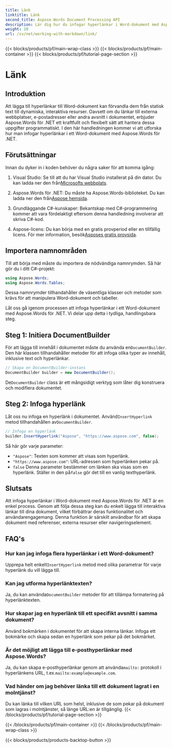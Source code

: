 ```yaml
---
title: Länk
linktitle: Länk
second_title: Aspose.Words Document Processing API
description: Lär dig hur du infogar hyperlänkar i Word-dokument med Aspose.Words för .NET med denna steg-för-steg-guide. Förbättra dina dokument enkelt med interaktiva länkar.
weight: 10
url: /sv/net/working-with-markdown/link/
---
```


{{< blocks/products/pf/main-wrap-class >}}
{{< blocks/products/pf/main-container >}}
{{< blocks/products/pf/tutorial-page-section >}}

# Länk

## Introduktion

Att lägga till hyperlänkar till Word-dokument kan förvandla dem från statisk text till dynamiska, interaktiva resurser. Oavsett om du länkar till externa webbplatser, e-postadresser eller andra avsnitt i dokumentet, erbjuder Aspose.Words för .NET ett kraftfullt och flexibelt sätt att hantera dessa uppgifter programmatiskt. I den här handledningen kommer vi att utforska hur man infogar hyperlänkar i ett Word-dokument med Aspose.Words för .NET. 

## Förutsättningar

Innan du dyker in i koden behöver du några saker för att komma igång:

1.  Visual Studio: Se till att du har Visual Studio installerat på din dator. Du kan ladda ner den från[Microsofts webbplats](https://visualstudio.microsoft.com/).

2.  Aspose.Words för .NET: Du måste ha Aspose.Words-biblioteket. Du kan ladda ner den från[Aspose hemsida](https://releases.aspose.com/words/net/).

3. Grundläggande C#-kunskaper: Bekantskap med C#-programmering kommer att vara fördelaktigt eftersom denna handledning involverar att skriva C#-kod.

4.  Aspose-licens: Du kan börja med en gratis provperiod eller en tillfällig licens. För mer information, besök[Asposes gratis provsida](https://releases.aspose.com/).

## Importera namnområden

Till att börja med måste du importera de nödvändiga namnrymden. Så här gör du i ditt C#-projekt:

```csharp
using Aspose.Words;
using Aspose.Words.Tables;
```

Dessa namnrymder tillhandahåller de väsentliga klasser och metoder som krävs för att manipulera Word-dokument och tabeller.

Låt oss gå igenom processen att infoga hyperlänkar i ett Word-dokument med Aspose.Words för .NET. Vi delar upp detta i tydliga, handlingsbara steg.

## Steg 1: Initiera DocumentBuilder

 För att lägga till innehåll i dokumentet måste du använda en`DocumentBuilder`. Den här klassen tillhandahåller metoder för att infoga olika typer av innehåll, inklusive text och hyperlänkar.

```csharp
// Skapa en DocumentBuilder-instans
DocumentBuilder builder = new DocumentBuilder();
```

 De`DocumentBuilder` class är ett mångsidigt verktyg som låter dig konstruera och modifiera dokumentet.

## Steg 2: Infoga hyperlänk

 Låt oss nu infoga en hyperlänk i dokumentet. Använd`InsertHyperlink` metod tillhandahållen av`DocumentBuilder`. 

```csharp
// Infoga en hyperlänk
builder.InsertHyperlink("Aspose", "https://www.aspose.com", false);
```

Så här gör varje parameter:
- `"Aspose"`: Texten som kommer att visas som hyperlänk.
- `"https://www.aspose.com"`: URL-adressen som hyperlänken pekar på.
- `false` Denna parameter bestämmer om länken ska visas som en hyperlänk. Ställer in den på`false` gör det till en vanlig texthyperlänk.

## Slutsats

Att infoga hyperlänkar i Word-dokument med Aspose.Words för .NET är en enkel process. Genom att följa dessa steg kan du enkelt lägga till interaktiva länkar till dina dokument, vilket förbättrar deras funktionalitet och användarengagemang. Denna funktion är särskilt användbar för att skapa dokument med referenser, externa resurser eller navigeringselement.

## FAQ's

### Hur kan jag infoga flera hyperlänkar i ett Word-dokument?
 Upprepa helt enkelt`InsertHyperlink` metod med olika parametrar för varje hyperlänk du vill lägga till.

### Kan jag utforma hyperlänktexten?
 Ja, du kan använda`DocumentBuilder` metoder för att tillämpa formatering på hyperlänktexten.

### Hur skapar jag en hyperlänk till ett specifikt avsnitt i samma dokument?
Använd bokmärken i dokumentet för att skapa interna länkar. Infoga ett bokmärke och skapa sedan en hyperlänk som pekar på det bokmärket.

### Är det möjligt att lägga till e-posthyperlänkar med Aspose.Words?
 Ja, du kan skapa e-posthyperlänkar genom att använda`mailto:` protokoll i hyperlänkens URL, t.ex.`mailto:example@example.com`.

### Vad händer om jag behöver länka till ett dokument lagrat i en molntjänst?
Du kan länka till vilken URL som helst, inklusive de som pekar på dokument som lagras i molntjänster, så länge URL:en är tillgänglig.
{{< /blocks/products/pf/tutorial-page-section >}}

{{< /blocks/products/pf/main-container >}}
{{< /blocks/products/pf/main-wrap-class >}}

{{< blocks/products/products-backtop-button >}}
